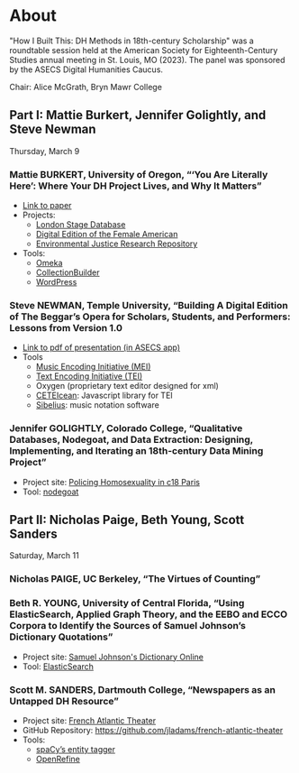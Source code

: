# About

"How I Built This: DH Methods in 18th-century Scholarship" was a roundtable session held at the American Society for Eighteenth-Century Studies annual meeting in St. Louis, MO (2023). The panel was sponsored by the ASECS Digital Humanities Caucus.

Chair: Alice McGrath, Bryn Mawr College

## Part I: Mattie Burkert, Jennifer Golightly, and Steve Newman

Thursday, March 9

### Mattie BURKERT, University of Oregon, “‘You Are Literally Here’: Where Your DH Project Lives, and Why It Matters”
- [Link to paper](https://github.com/mattieburkert/asecs23/blob/main/ASECS-2023-Burkert.md)
- Projects:
  - [London Stage Database](https://londonstagedatabase.uoregon.edu/)
  - [Digital Edition of the Female American](https://anthologydev.lib.virginia.edu/work/Winkfield/winkfield-female-american)
  - [Environmental Justice Research Repository](https://learn-static.github.io/eng-470/)
- Tools:
  - [Omeka](https://Omeka.org)
  - [CollectionBuilder](https://collectionbuilder.github.io/)
  - [WordPress](https://wordpress.org/)


### Steve NEWMAN, Temple University, “Building A Digital Edition of The Beggar’s Opera for Scholars, Students, and Performers: Lessons from Version 1.0
- [Link to pdf of presentation (in ASECS app)](https://media.socio.events/medium/0/1678330381-5483-how-we-built-th.pdf)
- Tools
  - [Music Encoding Initiative (MEI)](https://music-encoding.org/)
  - [Text Encoding Initiative (TEI)](https://tei-c.org/)
  - Oxygen (proprietary text editor designed for xml)
  - [CETEIcean](https://teic.github.io/CETEIcean/): Javascript library for TEI
  - [Sibelius](https://www.avid.com/sibelius): music notation software

### Jennifer GOLIGHTLY, Colorado College, “Qualitative Databases, Nodegoat, and Data Extraction: Designing, Implementing, and Iterating an 18th-century Data Mining Project”
- Project site: [Policing Homosexuality in c18 Paris](https://coloradocollege.website/phs/)
- Tool: [nodegoat](https://nodegoat.net/)

## Part II: Nicholas Paige, Beth Young, Scott Sanders
Saturday, March 11

### Nicholas PAIGE, UC Berkeley, “The Virtues of Counting”

### Beth R. YOUNG, University of Central Florida, “Using ElasticSearch, Applied Graph Theory, and the EEBO and ECCO Corpora to Identify the Sources of Samuel Johnson’s Dictionary Quotations”
- Project site: [Samuel Johnson's Dictionary Online](https://johnsonsdictionaryonline.com/)
- Tool: [ElasticSearch](https://www.elastic.co/products/)

### Scott M. SANDERS, Dartmouth College, “Newspapers as an Untapped DH Resource”
- Project site: [French Atlantic Theater](http://frenchatlantictheater.host.dartmouth.edu/)
- GitHub Repository: https://github.com/jladams/french-atlantic-theater
- Tools:
  - [spaCy’s entity tagger](https://spacy.io/usage/training) 
  - [OpenRefine](https://openrefine.org/)